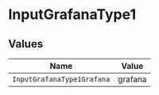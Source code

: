 # InputGrafanaType1


## Values

| Name                       | Value                      |
| -------------------------- | -------------------------- |
| `InputGrafanaType1Grafana` | grafana                    |